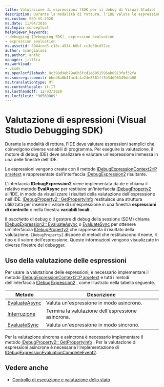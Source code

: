 ```yaml
---
title: Valutazione di espressioni (SDK per il debug di Visual Studio) | Microsoft Docs
description: Durante la modalità di rottura, l'IDE valuta le espressioni che coinvolgono variabili di programma. Informazioni sul modo in cui il motore di debug analizza e valuta un'espressione.
ms.custom: SEO-VS-2020
ms.date: 11/04/2016
ms.topic: conceptual
helpviewer_keywords:
- debugging [Debugging SDK], expression evaluation
- expression evaluation
ms.assetid: 5044ced5-c18c-4534-b0bf-cc3e50cd57ac
author: acangialosi
ms.author: anthc
manager: jillfra
ms.workload:
- vssdk
ms.openlocfilehash: 8c398d9eb79a6b5fcd1a6851596ab8913faf32fa
ms.sourcegitcommit: bbed6a0b41ac4c4a24e8581ff3b34d96345ddb00
ms.translationtype: MT
ms.contentlocale: it-IT
ms.lasthandoff: 12/03/2020
ms.locfileid: "96560889"
---
```

# <a name="expression-evaluation-visual-studio-debugging-sdk"></a>Valutazione di espressioni (Visual Studio Debugging SDK)
Durante la modalità di rottura, l'IDE deve valutare espressioni semplici che coinvolgono diverse variabili di programma. Per eseguire la valutazione, il motore di debug (DE) deve analizzare e valutare un'espressione immessa in una delle finestre dell'IDE.

 Le espressioni vengono create con il metodo [IDebugExpressionContext2::P arsetext](../../extensibility/debugger/reference/idebugexpressioncontext2-parsetext.md) e rappresentate dall'interfaccia [IDebugExpression2](../../extensibility/debugger/reference/idebugexpression2.md) risultante.

 L'interfaccia **IDebugExpression2** viene implementata da de e chiama il relativo metodo **EvalAsync** per restituire un'interfaccia [IDebugProperty2](../../extensibility/debugger/reference/idebugproperty2.md) all'IDE, in modo da visualizzare i risultati della valutazione dell'espressione nell'IDE. [IDebugProperty2:: GetPropertyInfo](../../extensibility/debugger/reference/idebugproperty2-getpropertyinfo.md) restituisce una struttura utilizzata per inserire il valore di un'espressione in una finestra **espressioni di controllo** o nella finestra **variabili locali** .

 Il pacchetto di debug o il gestore di debug della sessione (SDM) chiama [IDebugExpression2:: EvaluateAsync](../../extensibility/debugger/reference/idebugexpression2-evaluateasync.md) o [EvaluateSync](../../extensibility/debugger/reference/idebugexpression2-evaluatesync.md) per ottenere un'interfaccia [IDebugProperty2](../../extensibility/debugger/reference/idebugproperty2.md) che rappresenta il risultato della valutazione. `IDebugProperty2` dispone di metodi che restituiscono il nome, il tipo e il valore dell'espressione. Queste informazioni vengono visualizzate in diverse finestre del debugger.

## <a name="using-expression-evaluation"></a>Uso della valutazione delle espressioni
 Per usare la valutazione delle espressioni, è necessario implementare il metodo [IDebugExpressionContext2::P arsetext](../../extensibility/debugger/reference/idebugexpressioncontext2-parsetext.md) e tutti i metodi dell'interfaccia [IDebugExpression2](../../extensibility/debugger/reference/idebugexpression2.md) , come illustrato nella tabella seguente.

|Metodo|Descrizione|
|------------|-----------------|
|[EvaluateAsync](../../extensibility/debugger/reference/idebugexpression2-evaluateasync.md)|Valuta un'espressione in modo asincrono.|
|[Interruzione](../../extensibility/debugger/reference/idebugexpression2-abort.md)|Termina la valutazione dell'espressione asincrona.|
|[EvaluateSync](../../extensibility/debugger/reference/idebugexpression2-evaluatesync.md)|Valuta un'espressione in modo sincrono.|

 Per la valutazione sincrona e asincrona è necessario implementare il metodo [IDebugProperty2:: GetPropertyInfo](../../extensibility/debugger/reference/idebugproperty2-getpropertyinfo.md) . Per la valutazione di espressioni asincrone è necessaria l'implementazione di [IDebugExpressionEvaluationCompleteEvent2](../../extensibility/debugger/reference/idebugexpressionevaluationcompleteevent2.md).

## <a name="see-also"></a>Vedere anche
- [Controllo di esecuzione e valutazione dello stato](../../extensibility/debugger/execution-control-and-state-evaluation.md)
